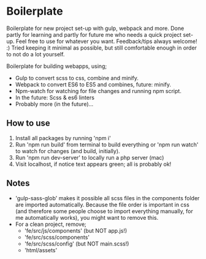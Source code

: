 # Boilerplate
Boilerplate for new project set-up with gulp, webpack and more. Done partly for learning and partly for future me who needs a quick project set-up. Feel free to use for whatever you want. Feedback/tips always welcome! :)
Tried keeping it minimal as possible, but still comfortable enough in order to not do a lot yourself.

Boilerplate for building webapps, using;
* Gulp to convert scss to css, combine and minify.
* Webpack to convert ES6 to ES5 and combines, future: minify.
* Npm-watch for watching for file changes and running npm script.
* In the future: Scss & es6 linters
* Probably more (in the future)...

## How to use
1. Install all packages by running 'npm i'
2. Run 'npm run build' from terminal to build everything or 'npm run watch' to watch for changes (and build, initially).
3. Run 'npm run dev-server' to locally run a php server (mac)
4. Visit localhost, if notice text appears green; all is probably ok!

## Notes
- 'gulp-sass-glob' makes it possible all scss files in the components folder are imported automatically. Because the file order is important in css (and therefore some people choose to import everything manually, for me automatically works), you might want to remove this.
- For a clean project, remove;
	* 'fe/src/js/components' (but NOT app.js!)
	* 'fe/src/scss/components'
	* 'fe/src/scss/config' (but NOT main.scss!)
	* 'html/assets'
